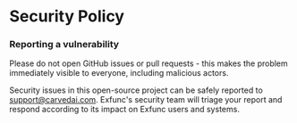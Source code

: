 # Security Policy

### Reporting a vulnerability

Please do not open GitHub issues or pull requests - this makes the problem immediately visible to everyone, including malicious actors.   

Security issues in this open-source project can be safely reported to support@carvedai.com.
Exfunc's security team will triage your report and respond according to its impact on Exfunc users and systems.

